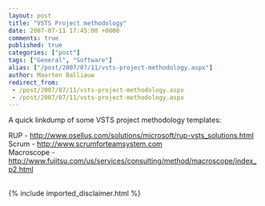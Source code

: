 ```yaml
---
layout: post
title: "VSTS Project methodology"
date: 2007-07-11 17:45:00 +0000
comments: true
published: true
categories: ["post"]
tags: ["General", "Software"]
alias: ["/post/2007/07/11/vsts-project-methodology.aspx"]
author: Maarten Balliauw
redirect_from:
 - /post/2007/07/11/vsts-project-methodology.aspx
 - /post/2007/07/11/vsts-project-methodology.aspx
---
```

<p>A quick linkdump of some VSTS project methodology templates:</p><p>RUP - <a href="http://www.osellus.com/solutions/microsoft/rup-vsts_solutions.html" target="_blank" mce_href="http://www.osellus.com/solutions/microsoft/rup-vsts_solutions.html">http://www.osellus.com/solutions/microsoft/rup-vsts_solutions.html</a><br>Scrum - <a href="http://www.scrumforteamsystem.com" target="_blank" mce_href="http://www.scrumforteamsystem.com">http://www.scrumforteamsystem.com</a><br>Macroscope - <a href="http://www.fujitsu.com/us/services/consulting/method/macroscope/index_p2.html" target="_blank" mce_href="http://www.fujitsu.com/us/services/consulting/method/macroscope/index_p2.html">http://www.fujitsu.com/us/services/consulting/method/macroscope/index_p2.html</a><br>&nbsp;</p>
{% include imported_disclaimer.html %}
